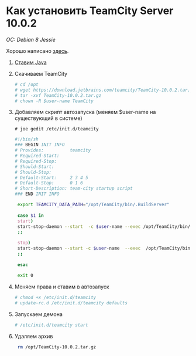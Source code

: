 # Как установить TeamCity Server 10.0.2
*OC: Debian 8 Jessie*

Хорошо написано [здесь](http://maxim.rubchinsky.com/install-teamcity-ubuntu/).

1. [Ставим Java](https://linux.nesterof.com/install_java_8_ppa.html)
2. Скачиваем TeamCity 
   ```bash
   # cd /opt
   # wget https://download.jetbrains.com/teamcity/TeamCity-10.0.2.tar.gz
   # tar -xvf TeamCity-10.0.2.tar.gz
   # chown -R $user-name TeamCity
   ```
   
3. Добавляем скрипт автозапуска (меняем $user-name на существующий в системе)
   ```
   # joe gedit /etc/init.d/teamcity
   ```
   ```bash
   #!/bin/sh
   ### BEGIN INIT INFO
   # Provides:          teamcity
   # Required-Start:
   # Required-Stop:
   # Should-Start:
   # Should-Stop:
   # Default-Start:     2 3 4 5
   # Default-Stop:      0 1 6
   # Short-Description: team-city startup script
   ### END INIT INFO

    export TEAMCITY_DATA_PATH="/opt/TeamCity/bin/.BuildServer"
         
    case $1 in
    start)
    start-stop-daemon --start  -c $user-name --exec /opt/TeamCity/bin/runAll.sh start
    ;;
         
    stop)
    start-stop-daemon --start -c $user-name  --exec  /opt/TeamCity/bin/runAll.sh stop
    ;;
         
    esac
         
    exit 0
   ```
   
4. Меняем права и ставим в автозапуск
   ```bash
   # chmod +x /etc/init.d/teamcity
   # update-rc.d /etc/init.d/teamcity defaults
   ```
   
5. Запускаем демона
   ```bash
   # /etc/init.d/teamcity start
   ```
   
6. Удаляем архив
   ```bash
    rm /opt/TeamCity-10.0.2.tar.gz
   ```


